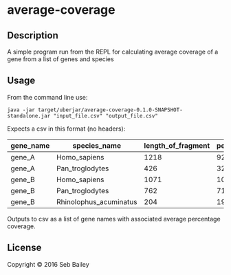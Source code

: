 # average-coverage

## Description

A simple program run from the REPL for calculating average coverage of a gene from a list of genes and species

## Usage

From the command line use:

```java -jar target/uberjar/average-coverage-0.1.0-SNAPSHOT-standalone.jar "input_file.csv" "output_file.csv"```

Expects a csv in this format (no headers):

|gene_name |species_name |length_of_fragment |percentage_coverage_of_fragment |
| --- | --- | --- | --- |
|gene_A |Homo_sapiens |1218 | 92.34 |
|gene_A |Pan_troglodytes |426 |32.19 |
|gene_B |Homo_sapiens |1071 |100 |
|gene_B |Pan_troglodytes |762 |71.14 |
|gene_B |Rhinolophus_acuminatus|204 |19.04 |

Outputs to csv as a list of gene names with associated average percentage coverage.

## License

Copyright © 2016 Seb Bailey
